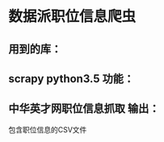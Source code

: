 数据派职位信息爬虫
=============================
用到的库：
---------------
scrapy
python3.5
功能：
-----------------
中华英才网职位信息抓取
输出：
----------------
包含职位信息的CSV文件
